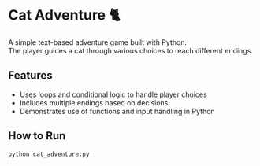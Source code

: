 # Cat Adventure :cat2:

A simple text-based adventure game built with Python.  
The player guides a cat through various choices to reach different endings.

## Features
- Uses loops and conditional logic to handle player choices
- Includes multiple endings based on decisions
- Demonstrates use of functions and input handling in Python

## How to Run
```bash
python cat_adventure.py
